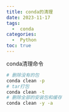 ```yaml
---
title: conda的清理
date: 2023-11-17
tags:
  -  conda
categories:
  -  Python
toc: true
---
```


conda清理命令

<!-- more -->

```bash
# 删除没有的包
conda clean -p
# tar打包
conda clean -t
# 删除全部的安装包和缓存
conda clean -y -a
```
